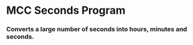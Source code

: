 <p align=center>
  <h1> MCC Seconds Program </h1>
  <spacer />
  <h3> Converts a large number of seconds into hours, minutes and seconds. </h3>
</p>
